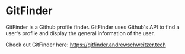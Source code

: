 # GitFinder

GitFinder is a Github profile finder. GitFinder uses Github's API to find a user's profile and display the general information of the user. 

Check out GitFinder here: https://gitfinder.andrewschweitzer.tech